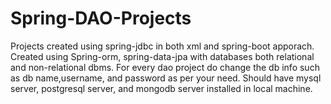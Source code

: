 # Spring-DAO-Projects
Projects created using spring-jdbc in both xml and spring-boot apporach. Created using Spring-orm, spring-data-jpa with databases both relational and non-relational dbms.
For every dao project do change the db info such as db name,username, and password as per your need.
Should have mysql server, postgresql server, and mongodb server installed in local machine.
